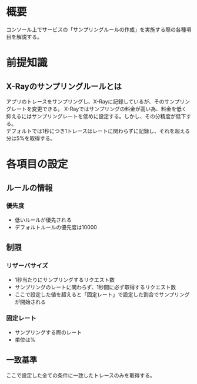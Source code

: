 # 概要
コンソール上でサービスの「サンプリングルールの作成」を実施する際の各種項目を解説する。

# 前提知識
## X-Rayのサンプリングルールとは
アプリのトレースをサンプリングし、X-Rayに記録しているが、そのサンプリングレートを変更できる。
X-Rayではサンプリングの料金が高い為、料金を低く抑えるにはサンプリングレートを低めに設定する。しかし、その分精度が低下する。  
デフォルトでは1秒につき1トレースはレートに関わらずに記録し、それを超える分は5%を取得する。

# 各項目の設定
## ルールの情報
### 優先度
- 低いルールが優先される
- デフォルトルールの優先度は10000

## 制限
### リザーバサイズ
- 1秒当たりにサンプリングするリクエスト数
- サンプリングのレートに関わらず、1秒間に必ず取得するリクエスト数
- ここで設定した値を超えると「固定レート」で設定した割合でサンプリングが開始される

### 固定レート
- サンプリングする際のレート
- 単位は%

## 一致基準
ここで設定した全ての条件に一致したトレースのみを取得する。
